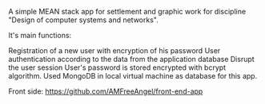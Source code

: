 A simple MEAN stack app for settlement and graphic work for discipline "Design of computer systems and networks".

It's main functions:

Registration of a new user with encryption of his password
User authentication according to the data from the application database
Disrupt the user session
User's password is stored encrypted with bcrypt algorithm. Used MongoDB in local virtual machine as database for this app.

Front side: https://github.com/AMFreeAngel/front-end-app
